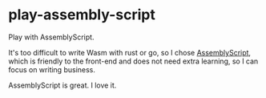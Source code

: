 # play-assembly-script

Play with AssemblyScript.

It's too difficult to write Wasm with rust or go, so I chose [AssemblyScript](https://www.assemblyscript.org/), which is friendly to the front-end and does not need extra learning, so I can focus on writing business.

AssemblyScript  is great. I love it.
